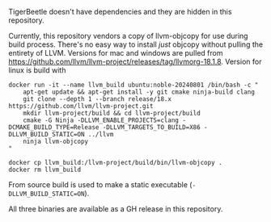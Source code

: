 TigerBeetle doesn't have dependencies and they are hidden in this repository.

Currently, this repository vendors a copy of llvm-objcopy for use during build process. There's no
easy way to install _just_ objcopy without pulling the entirety of LLVM. Versions for mac and windows
are pulled from https://github.com/llvm/llvm-project/releases/tag/llvmorg-18.1.8. Version for linux
is build with

```
docker run -it --name llvm_build ubuntu:noble-20240801 /bin/bash -c "
    apt-get update && apt-get install -y git cmake ninja-build clang
    git clone --depth 1 --branch release/18.x https://github.com/llvm/llvm-project.git
    mkdir llvm-project/build && cd llvm-project/build
    cmake -G Ninja -DLLVM_ENABLE_PROJECTS=clang -DCMAKE_BUILD_TYPE=Release -DLLVM_TARGETS_TO_BUILD=X86 -DLLVM_BUILD_STATIC=ON ../llvm
    ninja llvm-objcopy
"

docker cp llvm_build:/llvm-project/build/bin/llvm-objcopy .
docker rm llvm_build
```

From source build is used to make a static executable (`-DLLVM_BUILD_STATIC=ON`).

All three binaries are available as a GH release in this repository.
